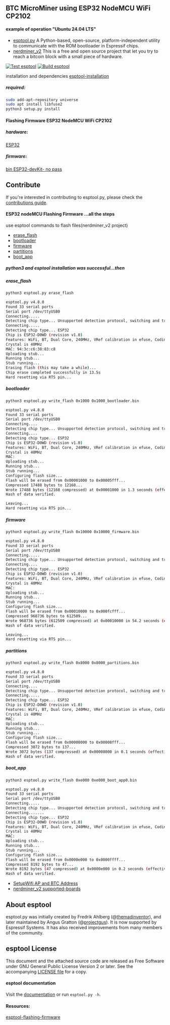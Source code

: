 ## BTC MicroMiner using ESP32 NodeMCU WiFi CP2102 
#### example of operation "Ubuntu 24.04 LTS"

* [esptool.py](https://github.com/espressif/esptool)
A Python-based, open-source, platform-independent utility to communicate with the ROM bootloader in Espressif chips.
* [nerdminer_v2](https://github.com/BitMaker-hub/NerdMiner_v2)
This is a free and open source project that let you try to reach a bitcoin block with a small piece of hardware.

[![Test esptool](https://github.com/espressif/esptool/actions/workflows/test_esptool.yml/badge.svg?branch=master)](https://github.com/espressif/esptool/actions/workflows/test_esptool.yml) [![Build esptool](https://github.com/espressif/esptool/actions/workflows/build_esptool.yml/badge.svg?branch=master)](https://github.com/espressif/esptool/actions/workflows/build_esptool.yml)

installation and dependencies
[esptool-installation](https://docs.espressif.com/projects/esptool/en/latest/esp32/installation.html)

##### required:
```bash
sudo add-apt-repository universe
sudo apt install libfuse2
python3 setup.py install
```

#### Flashing Firmware ESP32 NodeMCU WiFi CP2102
##### hardware:
[ESP32](https://www.az-delivery.de/products/esp32-developmentboard)
##### firmware:
[bin ESP32-devKit- no pass](https://github.com/BitMaker-hub/NerdMiner_v2/tree/dev/bin/bin%20ESP32-devKit-%20no%20pass)

## Contribute
If you're interested in contributing to esptool.py, please check the [contributions guide](https://docs.espressif.com/projects/esptool/en/latest/contributing.html).

#### ESP32 nodeMCU Flashing Firmware ...all the steps

use esptool commands to flash files(nerdminer_v2 project)
* [erase_flash](#erase_flash)
* [bootloader](#bootloader)
* [firmware](#firmware)
* [partitions](#partitions)
* [boot_app](#boot_app)

##### python3 and esptool installation was successful...then

##### erase_flash
```bash
python3 esptool.py erase_flash
```

```bash
esptool.py v4.8.0
Found 33 serial ports
Serial port /dev/ttyUSB0
Connecting.....
Detecting chip type... Unsupported detection protocol, switching and trying again...
Connecting.....
Detecting chip type... ESP32
Chip is ESP32-D0WD (revision v1.0)
Features: WiFi, BT, Dual Core, 240MHz, VRef calibration in efuse, Coding Scheme None
Crystal is 40MHz
MAC: 94:3c:c6:38:83:c8
Uploading stub...
Running stub...
Stub running...
Erasing flash (this may take a while)...
Chip erase completed successfully in 13.5s
Hard resetting via RTS pin...
```
##### bootloader
```bash
python3 esptool.py write_flash 0x1000 0x1000_bootloader.bin
```
```bash
esptool.py v4.8.0
Found 33 serial ports
Serial port /dev/ttyUSB0
Connecting....
Detecting chip type... Unsupported detection protocol, switching and trying again...
Connecting....
Detecting chip type... ESP32
Chip is ESP32-D0WD (revision v1.0)
Features: WiFi, BT, Dual Core, 240MHz, VRef calibration in efuse, Coding Scheme None
Crystal is 40MHz
MAC:
Uploading stub...
Running stub...
Stub running...
Configuring flash size...
Flash will be erased from 0x00001000 to 0x00005fff...
Compressed 17488 bytes to 12168...
Wrote 17488 bytes (12168 compressed) at 0x00001000 in 1.3 seconds (effective 109.6 kbit/s)...
Hash of data verified.

Leaving...
Hard resetting via RTS pin...
```
##### firmware
```bash
python3 esptool.py write_flash 0x10000 0x10000_firmware.bin 
```
```bash
esptool.py v4.8.0
Found 33 serial ports
Serial port /dev/ttyUSB0
Connecting.....
Detecting chip type... Unsupported detection protocol, switching and trying again...
Connecting....
Detecting chip type... ESP32
Chip is ESP32-D0WD (revision v1.0)
Features: WiFi, BT, Dual Core, 240MHz, VRef calibration in efuse, Coding Scheme None
Crystal is 40MHz
MAC:
Uploading stub...
Running stub...
Stub running...
Configuring flash size...
Flash will be erased from 0x00010000 to 0x000fcfff...
Compressed 968736 bytes to 612509...
Wrote 968736 bytes (612509 compressed) at 0x00010000 in 54.2 seconds (effective 143.0 kbit/s)...
Hash of data verified.

Leaving...
Hard resetting via RTS pin...
```
##### partitions
```bash
python3 esptool.py write_flash 0x8000 0x8000_partitions.bin 
```
```bash
esptool.py v4.8.0
Found 33 serial ports
Serial port /dev/ttyUSB0
Connecting....
Detecting chip type... Unsupported detection protocol, switching and trying again...
Connecting.....
Detecting chip type... ESP32
Chip is ESP32-D0WD (revision v1.0)
Features: WiFi, BT, Dual Core, 240MHz, VRef calibration in efuse, Coding Scheme None
Crystal is 40MHz
MAC:
Uploading stub...
Running stub...
Stub running...
Configuring flash size...
Flash will be erased from 0x00008000 to 0x00008fff...
Compressed 3072 bytes to 137...
Wrote 3072 bytes (137 compressed) at 0x00008000 in 0.1 seconds (effective 310.2 kbit/s)...
Hash of data verified.
```

##### boot_app
```bash
python3 esptool.py write_flash 0xe000 0xe000_boot_app0.bin 
```
```bash
esptool.py v4.8.0
Found 33 serial ports
Serial port /dev/ttyUSB0
Connecting.....
Detecting chip type... Unsupported detection protocol, switching and trying again...
Connecting.......
Detecting chip type... ESP32
Chip is ESP32-D0WD (revision v1.0)
Features: WiFi, BT, Dual Core, 240MHz, VRef calibration in efuse, Coding Scheme None
Crystal is 40MHz
MAC: 
Uploading stub...
Running stub...
Stub running...
Configuring flash size...
Flash will be erased from 0x0000e000 to 0x0000ffff...
Compressed 8192 bytes to 47...
Wrote 8192 bytes (47 compressed) at 0x0000e000 in 0.2 seconds (effective 430.8 kbit/s)...
Hash of data verified.
```

* [SetupWifi AP and BTC Address](https://github.com/universalbit-dev/esptool/images)
* [nerdminer_v2 supported-boards](https://github.com/BitMaker-hub/NerdMiner_v2?tab=readme-ov-file#current-supported-boards)



## About esptool
esptool.py was initially created by Fredrik Ahlberg (@[themadinventor](https://github.com/themadinventor/)), and later maintained by Angus Gratton (@[projectgus](https://github.com/projectgus/)). It is now supported by Espressif Systems. It has also received improvements from many members of the community.


## esptool License
This document and the attached source code are released as Free Software under GNU General Public License Version 2 or later. See the accompanying [LICENSE file](https://github.com/espressif/esptool/blob/master/LICENSE) for a copy.

#### esptool documentation
Visit the [documentation](https://docs.espressif.com/projects/esptool/) or run `esptool.py -h`.

#### Resources:
[esptool-flashing-firmware](https://docs.espressif.com/projects/esptool/en/latest/esp32/esptool/flashing-firmware.html)
